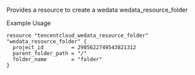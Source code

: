 Provides a resource to create a wedata wedata_resource_folder

Example Usage

```hcl
resource "tencentcloud_wedata_resource_folder" "wedata_resource_folder" {
  project_id         = 2905622749543821312
  parent_folder_path = "/"
  folder_name        = "folder"
}
```
